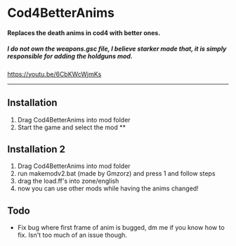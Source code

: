 # Cod4BetterAnims
#### Replaces the death anims in cod4 with better ones.
##### I do not own the weapons.gsc file, I believe starker made that, it is simply responsible for adding the holdguns mod.
https://youtu.be/6CbKWcWjmKs

***

## Installation
1. Drag Cod4BetterAnims into mod folder
2. Start the game and select the mod
**
## Installation 2
1. Drag Cod4BetterAnims into mod folder
2. run makemodv2.bat (made by Gmzorz) and press 1 and follow steps
3. drag the load.ff's into zone/english
4. now you can use other mods while having the anims changed!

## Todo
* Fix bug where first frame of anim is bugged, dm me if you know how to fix. Isn't too much of an issue though.


